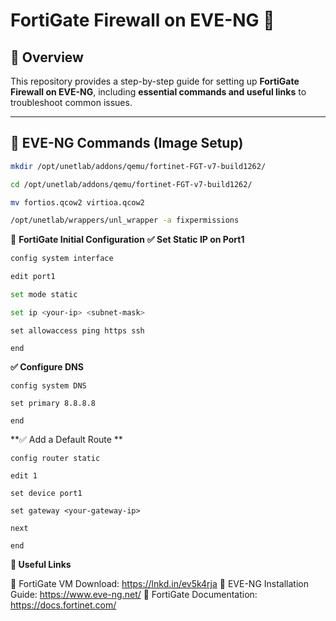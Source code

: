 # FortiGate Firewall on EVE-NG 🚀  

## 📌 Overview  
This repository provides a step-by-step guide for setting up **FortiGate Firewall on EVE-NG**, including **essential commands and useful links** to troubleshoot common issues.

---

## 🔹 EVE-NG Commands (Image Setup)  
```bash
mkdir /opt/unetlab/addons/qemu/fortinet-FGT-v7-build1262/
```
```bash
cd /opt/unetlab/addons/qemu/fortinet-FGT-v7-build1262/
```
```bash
mv fortios.qcow2 virtioa.qcow2
```
```bash
/opt/unetlab/wrappers/unl_wrapper -a fixpermissions
```
🔹 **FortiGate Initial Configuration**
**✅ Set Static IP on Port1**
```bash
config system interface
```
```bash
edit port1
```
```bash
set mode static
```
```bash
set ip <your-ip> <subnet-mask>
````
```
set allowaccess ping https ssh
```
```
end
```

**✅ Configure DNS**
```
config system DNS
```
```
set primary 8.8.8.8
```
```
end
```
**✅ Add a Default Route
**
```
config router static
```
```
edit 1
```
```
set device port1
```
```
set gateway <your-gateway-ip>
```
```
next
```
```
end
```
**🔹 Useful Links**

📌 FortiGate VM Download: https://lnkd.in/ev5k4rja
📌 EVE-NG Installation Guide: https://www.eve-ng.net/
📌 FortiGate Documentation: https://docs.fortinet.com/

